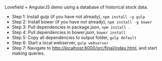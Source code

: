 Lovefield + AngularJS demo using a database of historical stock data.

* Step 1: Install gulp (if you have not already), ```npm install -g gulp```
* Step 2: Install bower (if you have not already), ```npm install -g bower```
* Step 3: Pull dependencies in package.json, ```npm install .```
* Step 4: Pull dependencies in bower.json, ```bower install```
* Step 5: Copy all dependencies to output folder, ```gulp default```
* Step 6: Start a local webserver, ```gulp webserver```
* Step 7: Navigate to [http://localhost:8000/src/final/index.html](http://localhost:8000/src/final/index.html),
          and start making queries.
